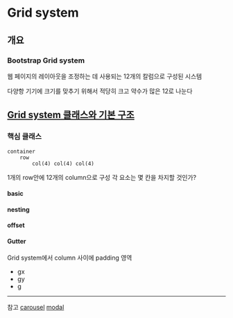 # Grid system

## 개요

### Bootstrap Grid system
웹 페이지의 레이아웃을 조정하는 데 사용되는 12개의 칼럼으로 구성된 시스템

다양항 기기에 크기를 맞추기 위해서 적당히 크고 약수가 많은 12로 나눈다

## [Grid system 클래스와 기본 구조](Grid.html)

### 핵심 클래스
```
container
    row
        col(4) col(4) col(4)
```
1개의 row안에 12개의 column으로 구성 각 요소는 몇 칸을 차지할 것인가?

#### basic
#### nesting
#### offset
#### Gutter
Grid system에서 column 사이에 padding 영역
- gx
- gy
- g


---
참고
[carousel](Carousel.html)
[modal](Modal.html)
